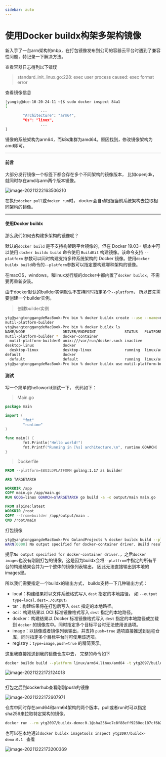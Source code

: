 ```yaml
---
sidebar: auto
---
```


# 使用Docker buildx构架多架构镜像

新入手了一台arm架构的mbp，在打包镜像发布到公司的容器云平台时遇到了兼容性问题，特记录一下解决方法。

查看容器日志得到以下错误

> standard_init_linux.go:228: exec user process caused: exec format error

查看镜像信息

```bash
[yangtg@dce-10-20-24-11 ~]$ sudo docker inspect 84a1
[
				...
        "Architecture": "arm64",
        "Os": "linux",
				...
]
```

镜像的系统架构为arm64，而k8s集群为amd64。原因找到，修改镜像架构为amd即可。

---

#### 前言

大部分发行镜像一个标签下都会存在多个不同架构的镜像版本， 比如openjdk，就同时存在amd与arm两个版本镜像。

![image-20211222163506210](https://image.ytg2097.com/image-20211222163506210.png)

在执行`docker pull`或`docker run`时， docker会自动根据当前系统架构去拉取相同架构的镜像。

---

#### 使用Docker buildx

那么我们如何去构建多架构的镜像呢？

默认的`docker build` 是不支持构架跨平台镜像的，但在 Docker 19.03+ 版本中可以使用 `docker buildx build` 命令使用 `BuildKit` 构建镜像。该命令支持 `--platform` 参数可以同时构建支持多种系统架构的 Docker 镜像。使用`docker buildx build`命令的`--platform`参数可以指定要构建哪种架构的镜像。

在macOS，windows，和linux发行版的docker中都内置了`docker buildx`，不需要再重新安装。

由于docker默认的builder实例默认不支持同时指定多个`--platform`， 所以首先需要创建一个builder实例。

> 创建builder实例

```bash
ytg@yangtonggangdeMacBook-Pro bin % docker buildx create --use --name=mutil-platform-builder 
mutil-platform-builder
ytg@yangtonggangdeMacBook-Pro bin % docker buildx ls
NAME/NODE                 DRIVER/ENDPOINT             STATUS   PLATFORMS
mutil-platform-builder *  docker-container
  mutil-platform-builder0 unix:///var/run/docker.sock inactive
desktop-linux             docker
  desktop-linux           desktop-linux               running  linux/arm64, linux/amd64, linux/riscv64, linux/ppc64le, linux/s390x, linux/386, linux/arm/v7, linux/arm/v6
default                   docker
  default                 default                     running  linux/arm64, linux/amd64, linux/riscv64, linux/ppc64le, linux/s390x, linux/386, linux/arm/v7, linux/arm/v6
ytg@yangtonggangdeMacBook-Pro bin % docker buildx use mutil-platform-builder
```

#### 测试

写一个简单的helloworld测试一下， 代码如下：

> Main.go

```go
package main

import (
        "fmt"
        "runtime"
)

func main() {
        fmt.Println("Hello world!")
        fmt.Printf("Running in [%s] architecture.\n", runtime.GOARCH)
}
```

> Dockerfile

```dockerfile
FROM --platform=$BUILDPLATFORM golang:1.17 as builder

ARG TARGETARCH

WORKDIR /app
COPY main.go /app/main.go
RUN GOOS=linux GOARCH=$TARGETARCH go build -a -o output/main main.go

FROM alpine:latest
WORKDIR /root
COPY --from=builder /app/output/main .
CMD /root/main
```

打包镜像

```bash
ytg@yangtonggangdeMacBook-Pro GolandProjects % docker buildx build --platform linux/arm64,linux/amd64 -t ytg2097/buildx-test:0.1 .
WARN[0000] No output specified for docker-container driver. Build result will only remain in the build cache. To push result image into registry use --push or to load image into docker use --load
```

提示`No output specified for docker-container driver.`，之后`docker images`也没有刚刚打包的镜像，这是因为buildx会将`--platfrom`中指定的所有平台的构建结果合并为一个整体的镜像列表输出， 因此无法直接输出到本地的images里。

所以我们需要指定一个buildx的输出方式， buildx支持一下几种输出方式：

- local：构建结果将以文件系统格式写入 `dest` 指定的本地路径， 如 `--output type=local,dest=./output`。
- tar：构建结果将在打包后写入 `dest` 指定的本地路径。
- oci：构建结果以 OCI 标准镜像格式写入 `dest` 指定的本地路径。
- docker：构建结果以 Docker 标准镜像格式写入 `dest` 指定的本地路径或加载到 `docker` 的镜像库中。同时指定多个目标平台时无法使用该选项。
- image：以镜像或者镜像列表输出，并支持 `push=true` 选项直接推送到远程仓库，同时指定多个目标平台时可使用该选项。
- registry：`type=image,push=true` 的精简表示。

这里我直接推送到我的镜像仓库中去， 完整的命令如下

```bash
docker buildx build --platform linux/arm64,linux/amd64 -t ytg2097/buildx-test:0.1  -o type=registry .
```

![image-20211222172124018](https://image.ytg2097.com/image-20211222172124018.png)

---

打包之后到dockerhub查看刚刚push的镜像

![image-20211222172607971](https://image.ytg2097.com/image-20211222172607971.png)

仓库中同时存在amd64和arm64架构的两个版本，pull或者run时可以指定sha256来拉取特定架构的镜像。

```bash
docker run --rm ytg2097/buildx-demo:0.1@sha256=e7c8f88eff9280ec107cf6b223c9982a87e387eef27b6c790a9264dec5d2928d
```

也可以在本地通过`docker buildx imagetools inspect ytg2097/buildx-demo:0.1 ` 查看

![image-20211222173200369](https://image.ytg2097.com/image-20211222173200369.png)